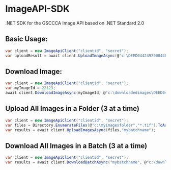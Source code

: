# ImageAPI-SDK
.NET SDK for the GSCCCA Image API based on .NET Standard 2.0

## Basic Usage:
```C#
var client = new ImageApiClient("clientid", "secret");
var uploadResult = await client.UploadImageAsync(@"c:\DEED0442492000448.TIF","mybatchname");
```

## Download Image:
```C#
var client = new ImageApiClient("clientid", "secret");
var myImageId = 22123;
await client.DownloadImageAsync(myImageId, @"c:\downloadedimages\DEED0442492000448.TIF");
```

## Upload All Images in a Folder (3 at a time)
```C#
var client = new ImageApiClient("clientid", "secret");
var files = Directory.EnumerateFiles(@"c:\myimagesfolder","*.tif").ToArray();
var results = await client.UploadImagesAsync(files,"mybatchname");
```

## Download All Images in a Batch (3 at a time)
```C#
var client = new ImageApiClient("clientid", "secret");
var results = await client.DownloadBatchAsync("mybatchname", @"c:\downloadedimages\");
```

